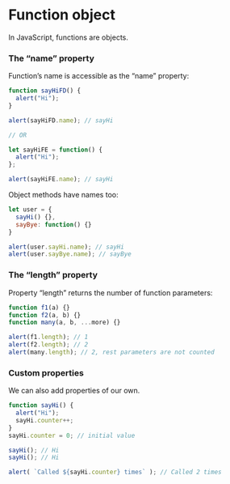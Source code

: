 # Function object
In JavaScript, functions are objects.

### The “name” property
Function’s name is accessible as the “name” property:
```js
function sayHiFD() {
  alert("Hi");
}

alert(sayHiFD.name); // sayHi

// OR

let sayHiFE = function() {
  alert("Hi");
};

alert(sayHiFE.name); // sayHi
```

Object methods have names too:
```js
let user = {
  sayHi() {},
  sayBye: function() {}
}

alert(user.sayHi.name); // sayHi
alert(user.sayBye.name); // sayBye
  ```

### The “length” property
Property “length” returns the number of function parameters:
```js
function f1(a) {}
function f2(a, b) {}
function many(a, b, ...more) {}

alert(f1.length); // 1
alert(f2.length); // 2
alert(many.length); // 2, rest parameters are not counted
```

### Custom properties
We can also add properties of our own.
```js
function sayHi() {
  alert("Hi");
  sayHi.counter++;
}
sayHi.counter = 0; // initial value

sayHi(); // Hi
sayHi(); // Hi

alert( `Called ${sayHi.counter} times` ); // Called 2 times
```
